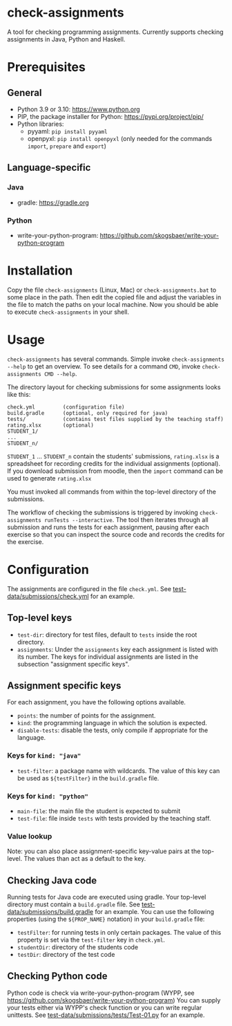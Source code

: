 # check-assignments

A tool for checking programming assignments. Currently supports checking assignments
in Java, Python and Haskell.

# Prerequisites

## General

* Python 3.9 or 3.10: https://www.python.org
* PIP, the package installer for Python: https://pypi.org/project/pip/
* Python libraries:
  * pyyaml: `pip install pyyaml`
  * openpyxl: `pip install openpyxl` (only needed for the commands `import`, `prepare` and `export`)

## Language-specific

### Java

* gradle: https://gradle.org

### Python

* write-your-python-program: https://github.com/skogsbaer/write-your-python-program

# Installation

Copy the file `check-assignments` (Linux, Mac) or `check-assignments.bat`
to some place in the path. Then edit the copied file and adjust
the variables in the file to match the paths on your local machine.
Now you should be able to execute `check-assignments` in your shell.

# Usage

`check-assignments` has several commands. Simple invoke `check-assignments --help`
to get an overview. To see details for a command `CMD`, invoke
`check-assignments CMD --help`.

The directory layout for checking submissions for some assignments looks
like this:

```
check.yml         (configuration file)
build.gradle      (optional, only required for java)
tests/            (contains test files supplied by the teaching staff)
rating.xlsx       (optional)
STUDENT_1/
...
STUDENT_n/
```

`STUDENT_1` ... `STUDENT_n` contain the students' submissions, `rating.xlsx` is
a spreadsheet for recording credits for the individual assignments (optional).
If you download submission from moodle, then the `import` command can be
used to generate `rating.xlsx`

You must invoked all commands from within the top-level directory of the
submissions.

The workflow of checking the submissions is triggered by invoking
`check-assignments runTests --interactive`. The tool then iterates through
all submission and runs the tests for each assignment, pausing after
each exercise so that you can inspect the source code and records the credits
for the exercise.

# Configuration

The assignments are configured in the file `check.yml`. See
[test-data/submissions/check.yml](test-data/submissions/check.yml)
for an example.

## Top-level keys

* `test-dir`: directory for test files, default to `tests` inside the root directory.
* `assignments`: Under the `assignments` key each assignment is listed with its number. The keys for individual assignments are listed in the subsection
"assignment specific keys".

## Assignment specific keys

For each assignment, you have the following options available.

* `points`: the number of points for the assignment.
* `kind`: the programming language in which the solution is expected.
* `disable-tests`: disable the tests, only compile if appropriate for the
  language.

### Keys for `kind: "java"`

* `test-filter`: a package name with wildcards. The value of this key can be used
as `${testFilter}` in the `build.gradle` file.

### Keys for `kind: "python"`

* `main-file`: the main file the student is expected to submit
* `test-file`: file inside `tests` with tests provided by the teaching staff.

### Value lookup

Note: you can also place assignment-specific key-value pairs at the top-level.
The values than act as a default to the key.

## Checking Java code

Running tests for Java code are executed using gradle. Your top-level
directory must contain a `build.gradle` file. See
[test-data/submissions/build.gradle](test-data/submissions/build.gradle) for
an example. You can use the following properties (using the `${PROP_NAME}` notation)
in your `build.gradle` file:

* `testFilter`: for running tests in only certain packages. The value of
  this property is set via the `test-filter` key in `check.yml`.
* `studentDir`: directory of the students code
* `testDir`: directory of the test code

## Checking Python code

Python code is check via write-your-python-program
(WYPP, see https://github.com/skogsbaer/write-your-python-program)
You can supply your tests either via WYPP's check function
or you can write regular unittests. See
[test-data/submissions/tests/Test-01.py](test-data/submissions/tests/Test-01.py)
for an example.
